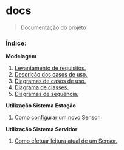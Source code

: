 # docs
> Documentação do projeto

### Índice:

**Modelagem**

1. [Levantamento de requisitos.](./markdown/1-levantamento-de-requisitos.md)
2. [Descrição dos casos de uso.](./markdown/2-descricao-casos-de-uso.md)
3. [Diagramas de casos de uso.](./markdown/3-diagrama-casos-de-uso.md)
4. [Diagrama de classes.](./markdown/4-diagrama-classes.md)
5. [Diagramas de sequência.](./markdown/5-diagrama-sequencia.md)

**Utilização Sistema Estação**
1. [Como configurar um novo Sensor.]()

**Utilização Sistema Servidor**
1. [Como efetuar leitura atual de um Sensor.]()
